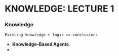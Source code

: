 # KNOWLEDGE: LECTURE 1



### Knowledge
```Existing knowledge + logic => conclusions```
- **Knowledge-Based Agents**:
-
